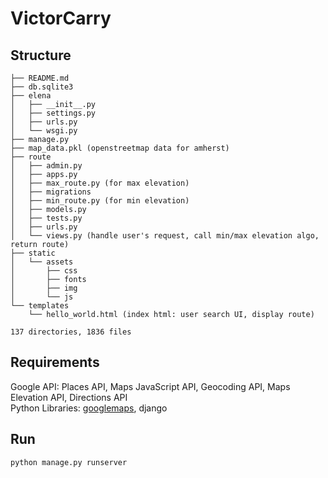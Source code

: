 # VictorCarry
## Structure
```
├── README.md
├── db.sqlite3
├── elena
│   ├── __init__.py
│   ├── settings.py
│   ├── urls.py
│   └── wsgi.py
├── manage.py
├── map_data.pkl (openstreetmap data for amherst)
├── route
│   ├── admin.py
│   ├── apps.py
│   ├── max_route.py (for max elevation)
│   ├── migrations
│   ├── min_route.py (for min elevation)
│   ├── models.py
│   ├── tests.py
│   ├── urls.py
│   └── views.py (handle user's request, call min/max elevation algo, return route)
├── static
│   └── assets
│       ├── css
│       ├── fonts
│       ├── img
│       └── js
└── templates
    └── hello_world.html (index html: user search UI, display route)

137 directories, 1836 files

```
## Requirements
Google API: Places API, Maps JavaScript API, Geocoding API, Maps Elevation API, Directions API <br>
Python Libraries: [googlemaps](https://github.com/googlemaps/google-maps-services-python), django
## Run
```
python manage.py runserver
```

